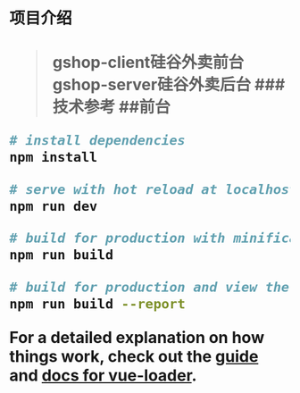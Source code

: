<h1>项目介绍<h1>

> gshop-client硅谷外卖前台
> gshop-server硅谷外卖后台
###技术参考
 ##前台
``` bash
# install dependencies
npm install

# serve with hot reload at localhost:8080
npm run dev

# build for production with minification
npm run build

# build for production and view the bundle analyzer report
npm run build --report
```

For a detailed explanation on how things work, check out the [guide](http://vuejs-templates.github.io/webpack/) and [docs for vue-loader](http://vuejs.github.io/vue-loader).
